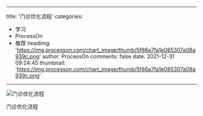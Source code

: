 
---
title: '门诊优化流程'
categories: 
 - 学习
 - ProcessOn
 - 推荐
headimg: 'https://img.processon.com/chart_image/thumb/5f86a7fa1e085307a08a939c.png'
author: ProcessOn
comments: false
date: 2021-12-31 09:24:45
thumbnail: 'https://img.processon.com/chart_image/thumb/5f86a7fa1e085307a08a939c.png'
---

<div>   
<img class="thumb" alt="门诊优化流程" src="https://img.processon.com/chart_image/thumb/5f86a7fa1e085307a08a939c.png" referrerpolicy="no-referrer">
<p>门诊优化流程</p>  
</div>
            
